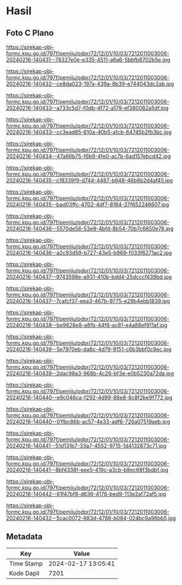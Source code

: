 # Hasil

## Foto C Plano

https://sirekap-obj-formc.kpu.go.id/797f/pemilu/pdpr/72/12/01/10/03/7212011003006-20240216-140431--78327e0e-e335-4511-a6a6-5bbfb6702b5e.jpg

https://sirekap-obj-formc.kpu.go.id/797f/pemilu/pdpr/72/12/01/10/03/7212011003006-20240216-140432--ce8da023-197a-439a-8b39-e744043dc2ab.jpg

https://sirekap-obj-formc.kpu.go.id/797f/pemilu/pdpr/72/12/01/10/03/7212011003006-20240216-140433--a733c5d7-f0db-4f72-a179-ef380082a5df.jpg

https://sirekap-obj-formc.kpu.go.id/797f/pemilu/pdpr/72/12/01/10/03/7212011003006-20240216-140433--cc3ead85-610a-40b5-a1cb-64745b2fb3bc.jpg

https://sirekap-obj-formc.kpu.go.id/797f/pemilu/pdpr/72/12/01/10/03/7212011003006-20240216-140434--47a66b75-f6b9-4fe0-ac7b-6ad157ebcd42.jpg

https://sirekap-obj-formc.kpu.go.id/797f/pemilu/pdpr/72/12/01/10/03/7212011003006-20240216-140435--c18339f9-d744-4487-b648-46b8b2d4af45.jpg

https://sirekap-obj-formc.kpu.go.id/797f/pemilu/pdpr/72/12/01/10/03/7212011003006-20240216-140435--bad03ffc-4702-4df7-8184-37f652246607.jpg

https://sirekap-obj-formc.kpu.go.id/797f/pemilu/pdpr/72/12/01/10/03/7212011003006-20240216-140436--5570de56-53e9-4bfd-8b54-70b7c6650e78.jpg

https://sirekap-obj-formc.kpu.go.id/797f/pemilu/pdpr/72/12/01/10/03/7212011003006-20240216-140436--a2c93d59-b727-43e5-b969-f033f6271ac2.jpg

https://sirekap-obj-formc.kpu.go.id/797f/pemilu/pdpr/72/12/01/10/03/7212011003006-20240216-140437--9743598e-a931-410b-bdd4-25dcccf439bd.jpg

https://sirekap-obj-formc.kpu.go.id/797f/pemilu/pdpr/72/12/01/10/03/7212011003006-20240216-140437--7cafcf37-eea3-467b-9775-e29b4ebb1839.jpg

https://sirekap-obj-formc.kpu.go.id/797f/pemilu/pdpr/72/12/01/10/03/7212011003006-20240216-140438--be9828e8-a8fb-44f6-ac81-e4a88ef911af.jpg

https://sirekap-obj-formc.kpu.go.id/797f/pemilu/pdpr/72/12/01/10/03/7212011003006-20240216-140439--5e7970eb-da8c-4d79-9151-c6b3bbf0c9ec.jpg

https://sirekap-obj-formc.kpu.go.id/797f/pemilu/pdpr/72/12/01/10/03/7212011003006-20240216-140439--2dac98a3-968b-4c26-bf3e-e0b5230a72da.jpg

https://sirekap-obj-formc.kpu.go.id/797f/pemilu/pdpr/72/12/01/10/03/7212011003006-20240216-140440--e9c046ca-f292-4d99-88e8-8c8f2be9f772.jpg

https://sirekap-obj-formc.kpu.go.id/797f/pemilu/pdpr/72/12/01/10/03/7212011003006-20240216-140440--01fbc86b-ac57-4e33-adf6-726a07519aeb.jpg

https://sirekap-obj-formc.kpu.go.id/797f/pemilu/pdpr/72/12/01/10/03/7212011003006-20240216-140441--51d131b7-33a7-4552-9715-1d4132873c71.jpg

https://sirekap-obj-formc.kpu.go.id/797f/pemilu/pdpr/72/12/01/10/03/7212011003006-20240216-140441--8bf4338f-eee5-419c-a3cb-b8ec68f3bdb1.jpg

https://sirekap-obj-formc.kpu.go.id/797f/pemilu/pdpr/72/12/01/10/03/7212011003006-20240216-140442--61f47bf8-d636-4178-bed9-113e2af72af5.jpg

https://sirekap-obj-formc.kpu.go.id/797f/pemilu/pdpr/72/12/01/10/03/7212011003006-20240216-140432--5cac0072-883d-4788-b084-024bc9a96bb5.jpg


## Metadata

| Key        | Value               |
| ---------- | ------------------- |
| Time Stamp | 2024-02-17 13:05:41 |
| Kode Dapil | 7201                |



